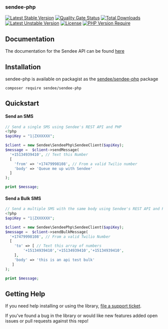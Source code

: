 ### sendee-php
[![Latest Stable Version](http://poser.pugx.org/sendee/sendee-php/v)](https://packagist.org/packages/sendee/sendee-php) [![Quality Gate Status](https://sonarcloud.io/api/project_badges/measure?project=TeamSendee_sendee-php&metric=alert_status)](https://sonarcloud.io/summary/new_code?id=TeamSendee_sendee-php) [![Total Downloads](http://poser.pugx.org/sendee/sendee-php/downloads)](https://packagist.org/packages/sendee/sendee-php) [![Latest Unstable Version](http://poser.pugx.org/sendee/sendee-php/v/unstable)](https://packagist.org/packages/sendee/sendee-php) [![License](http://poser.pugx.org/sendee/sendee-php/license)](https://packagist.org/packages/sendee/sendee-php) [![PHP Version Require](http://poser.pugx.org/sendee/sendee-php/require/php)](https://packagist.org/packages/sendee/sendee-php)

## Documentation
The documentation for the Sendee API can be found [here](https://docs.gosendee.com/sendee-api-docs)

## Installation
sendee-php is available on packagist as the [sendee/sendee-php](https://packagist.org/packages/sendee/sendee-php) package

```
composer require sendee/sendee-php
```

## Quickstart

#### Send an SMS

```php
// Send a single SMS using Sendee's REST API and PHP
<?php
$apiKey = "1|ZXXXXXX";

$client = new Sendee\SendeePhp\SendeeClient($apiKey);
$message =  $client->sendMessage(
  '+15134939410', // Text this Number
  [
    'from' => '+17479998108', // From a valid Twilio number
    'body' => 'Queue me up with Sendee'
  ]
);

print $message;

```

#### Send a Bulk SMS

```php
// Send a multiple SMS with the same body using Sendee's REST API and PHP
<?php
$apiKey = "1|ZXXXXXX";

$client = new Sendee\SendeePhp\SendeeClient($apiKey);
$message =  $client->sendBulkMessage(
  '+17479998108', // From a valid Twilio Number
  [
    'to' => [ // Text this array of numbers
        '+15134939410','+15134939410','+15134939410',
    ],
    'body' => 'this is an api test bulk'
   ]
);

print $message;
```

## Getting Help

If you need help installing or using the library, [file a support ticket](https://gosendee.com/contact).

If you've found a bug in the library or would like new features added open issues or pull requests against this repo!